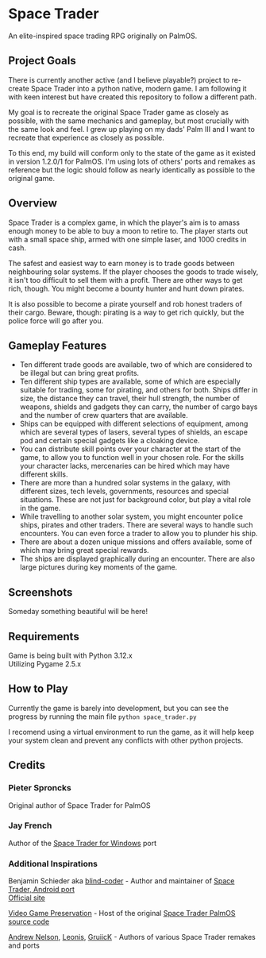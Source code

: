 # Space Trader

An elite-inspired space trading RPG originally on PalmOS.

## Project Goals

There is currently another active (and I believe playable?) project to re-create Space Trader into a python native, modern game. I am following it with keen interest but have created this repository to follow a different path.  

My goal is to recreate the original Space Trader game as closely as possible, with the same mechanics and gameplay, but most crucially with the same look and feel. I grew up playing on my dads' Palm III and I want to recreate that experience as closely as possible.  

To this end, my build will conform only to the state of the game as it existed in version 1.2.0/1 for PalmOS. I'm using lots of others' ports and remakes as reference but the logic should follow as nearly identically as possible to the original game.

## Overview

Space Trader is a complex game, in which the player's aim is to amass enough money to be able to buy a moon to retire to. The player starts out with a small space ship, armed with one simple laser, and 1000 credits in cash.  

The safest and easiest way to earn money is to trade goods between neighbouring solar systems. If the player chooses the goods to trade wisely, it isn't too difficult to sell them with a profit. There are other ways to get rich, though. You might become a bounty hunter and hunt down pirates.  

It is also possible to become a pirate yourself and rob honest traders of their cargo. Beware, though: pirating is a way to get rich quickly, but the police force will go after you.

## Gameplay Features

- Ten different trade goods are available, two of which are considered to be illegal but can bring great profits.
- Ten different ship types are available, some of which are especially suitable for trading, some for pirating, and others for both. Ships differ in size, the distance they can travel, their hull strength, the number of weapons, shields and gadgets they can carry, the number of cargo bays and the number of crew quarters that are available.
- Ships can be equipped with different selections of equipment, among which are several types of lasers, several types of shields, an escape pod and certain special gadgets like a cloaking device.
- You can distribute skill points over your character at the start of the game, to allow you to function well in your chosen role. For the skills your character lacks, mercenaries can be hired which may have different skills.
- There are more than a hundred solar systems in the galaxy, with different sizes, tech levels, governments, resources and special situations. These are not just for background color, but play a vital role in the game.
- While travelling to another solar system, you might encounter police ships, pirates and other traders. There are several ways to handle such encounters. You can even force a trader to allow you to plunder his ship.
- There are about a dozen unique missions and offers available, some of which may bring great special rewards.
- The ships are displayed graphically during an encounter. There are also large pictures during key moments of the game.

## Screenshots

Someday something beautiful will be here!

## Requirements

Game is being built with Python 3.12.x  
Utilizing Pygame 2.5.x

## How to Play

Currently the game is barely into development, but you can see the progress by running the main file `python space_trader.py`

I recomend using a virtual environment to run the game, as it will help keep your system clean and prevent any conflicts with other python projects.

## Credits

### Pieter Sproncks

Original author of Space Trader for PalmOS

### Jay French

Author of the [Space Trader for Windows](https://github.com/SpaceTraderGame/SpaceTrader-Windows) port

### Additional Inspirations

Benjamin Schieder aka [blind-coder](https://github.com/blind-coder) - Author and maintainer of [Space Trader, Android port](https://github.com/blind-coder/SpaceTrader)  
[Official site](https://www.benjamin-schieder.de/)

[Video Game Preservation](https://github.com/videogamepreservation) - Host of the original [Space Trader PalmOS source code](https://github.com/videogamepreservation/spacetrader)  

[Andrew Nelson](https://github.com/werdnanoslen/space-trader), [Leonis](https://github.com/LeonisX/space-trader), [GruiicK](https://github.com/gruiick/pySpaceTrader) - Authors of various Space Trader remakes and ports
